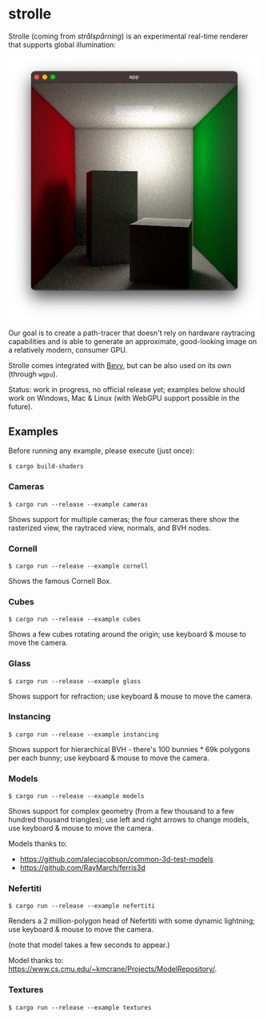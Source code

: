 # strolle

Strolle (coming from _strålspårning_) is an experimental real-time renderer that
supports global illumination:

![cornell.png](_readme/cornell.png)

Our goal is to create a path-tracer that doesn't rely on hardware raytracing
capabilities and is able to generate an approximate, good-looking image on a 
relatively modern, consumer GPU.

Strolle comes integrated with [Bevy](https://bevyengine.org/), but can be also
used on its own (through `wgpu`).

Status: work in progress, no official release yet; examples below should work on
Windows, Mac & Linux (with WebGPU support possible in the future).

## Examples

Before running any example, please execute (just once):

``` shell
$ cargo build-shaders
```

### Cameras

``` shell
$ cargo run --release --example cameras
```

Shows support for multiple cameras; the four cameras there show the rasterized
view, the raytraced view, normals, and BVH nodes.

### Cornell

``` shell
$ cargo run --release --example cornell
```

Shows the famous Cornell Box.

### Cubes

``` shell
$ cargo run --release --example cubes
```

Shows a few cubes rotating around the origin; use keyboard & mouse to move the
camera.

### Glass

``` shell
$ cargo run --release --example glass
```

Shows support for refraction; use keyboard & mouse to move the camera.

### Instancing

``` shell
$ cargo run --release --example instancing
```

Shows support for hierarchical BVH - there's 100 bunnies * 69k polygons per each
bunny; use keyboard & mouse to move the camera.

### Models

``` shell
$ cargo run --release --example models
```

Shows support for complex geometry (from a few thousand to a few hundred
thousand triangles); use left and right arrows to change models, use keyboard &
mouse to move the camera.

Models thanks to:
- https://github.com/alecjacobson/common-3d-test-models
- https://github.com/RayMarch/ferris3d

### Nefertiti

``` shell
$ cargo run --release --example nefertiti
```

Renders a 2 million-polygon head of Nefertiti with some dynamic lightning; use
keyboard & mouse to move the camera.

(note that model takes a few seconds to appear.)

Model thanks to: https://www.cs.cmu.edu/~kmcrane/Projects/ModelRepository/.

### Textures

``` shell
$ cargo run --release --example textures
```
